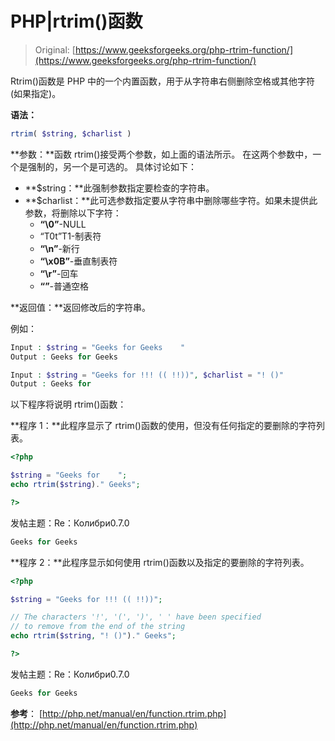 # PHP|rtrim()函数

> Original: [https://www.geeksforgeeks.org/php-rtrim-function/](https://www.geeksforgeeks.org/php-rtrim-function/)

Rtrim()函数是 PHP 中的一个内置函数，用于从字符串右侧删除空格或其他字符(如果指定)。

**语法：**

```php
rtrim( $string, $charlist )
```

**参数：**函数 rtrim()接受两个参数，如上面的语法所示。 在这两个参数中，一个是强制的，另一个是可选的。 具体讨论如下：

*   **$string：**此强制参数指定要检查的字符串。
*   **$charlist：**此可选参数指定要从字符串中删除哪些字符。如果未提供此参数，将删除以下字符：
    *   **“\0”**-NULL
    *   “T0t”T1-制表符
    *   **“\n”**-新行
    *   **“\x0B”**-垂直制表符
    *   **“\r”**-回车
    *   **“”**-普通空格

**返回值：**返回修改后的字符串。

例如：

```php
Input : $string = "Geeks for Geeks    "
Output : Geeks for Geeks

Input : $string = "Geeks for !!! (( !!))", $charlist = "! ()"
Output : Geeks for 

```

以下程序将说明 rtrim()函数：

**程序 1：**此程序显示了 rtrim()函数的使用，但没有任何指定的要删除的字符列表。

```php
<?php

$string = "Geeks for    ";
echo rtrim($string)." Geeks";

?>
```

发帖主题：Re：Колибри0.7.0

```php
Geeks for Geeks
```

**程序 2：**此程序显示如何使用 rtrim()函数以及指定的要删除的字符列表。

```php
<?php

$string = "Geeks for !!! (( !!))";

// The characters '!', '(', ')', ' ' have been specified 
// to remove from the end of the string
echo rtrim($string, "! ()")." Geeks";

?>
```

发帖主题：Re：Колибри0.7.0

```php
Geeks for Geeks
```

**参考**：
[http://php.net/manual/en/function.rtrim.php](http://php.net/manual/en/function.rtrim.php)
